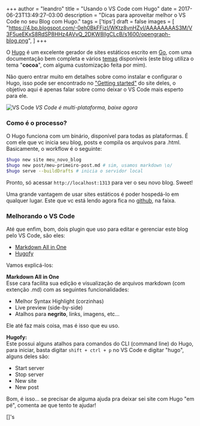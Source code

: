 +++
author = "leandro"
title = "Usando o VS Code com Hugo"
date = 2017-06-23T13:49:27-03:00
description = "Dicas para aproveitar melhor o VS Code no seu Blog com Hugo."
tags = ['tips']
draft = false
images = [
    "https://4.bp.blogspot.com/-0eh0BkFFjzI/WKtz8vnHZvI/AAAAAAAAS3M/V3F5ueEKxS8RdSP8HHz4AVvQ_2DKW8lIgCLcB/s1600/opengraph-blog.png",
]
+++

O [Hugo](https://gohugo.io/) é um excelente gerador de sites estáticos escrito em [Go](https://golang.org/), com uma documentação bem completa e vários [temas](https://themes.gohugo.io/) disponíveis (este blog utiliza o tema "**cocoa**", com alguma customização feita por mim).

Não quero entrar muito em detalhes sobre como instalar e configurar o Hugo, isso pode ser encontrado no ["Getting started"](https://gohugo.io/overview/introduction/) do site deles, o objetivo aqui é apenas falar sobre como deixar o VS Code mais esperto para ele.

![VS Code](https://4.bp.blogspot.com/-0eh0BkFFjzI/WKtz8vnHZvI/AAAAAAAAS3M/V3F5ueEKxS8RdSP8HHz4AVvQ_2DKW8lIgCLcB/s1600/opengraph-blog.png)
*VS Code é multi-plataforma, baixe agora*

### Como é o processo?

O Hugo funciona com um binário, disponível para todas as plataformas. É com ele que vc inicia seu blog, posts e compila os arquivos para .html. Basicamente, o workflow é o seguinte:

```bash
$hugo new site meu_novo_blog
$hugo new post/meu-primeiro-post.md # sim, usamos markdown \o/
$hugo serve --buildDrafts # inicia o servidor local
```

Pronto, só acessar ```http://localhost:1313``` para ver o seu novo blog. Sweet!

Uma grande vantagem de usar sites estáticos é poder hospedá-lo em qualquer lugar. Este que vc está lendo agora fica no [github](https://github.com), na faixa.

### Melhorando o VS Code

Até que enfim, bom, dois plugin que uso para editar e gerenciar este blog pelo VS Code, são eles:

 - [Markdown All in One](https://marketplace.visualstudio.com/items?itemName=yzhang.markdown-all-in-one)
 - [Hugofy](https://marketplace.visualstudio.com/items?itemName=akmittal.hugofy)

Vamos explicá-los:

**Markdown All in One**  
Esse cara facilita sua edição e visualização de arquivos markdown (com extenção .md) com as seguintes funcionalidades:

 - Melhor Syntax Highlight (corzinhas)
 - Live preview (side-by-side)
 - Atalhos para **negrito**, links, imagens, etc...

Ele até faz mais coisa, mas é isso que eu uso.

**Hugofy:**  
Este possui alguns atalhos para comandos do CLI (command line) do Hugo, para iniciar, basta digitar ```shift + ctrl + p``` no VS Code e digitar "hugo", alguns deles são:

 - Start server
 - Stop server
 - New site
 - New post

Bom, é isso... se precisar de alguma ajuda pra deixar sei site com Hugo "em pé", comenta ae que tento te ajudar!

[]'s
